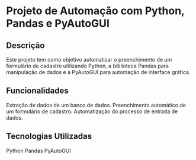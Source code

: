 # **Projeto de Automação com Python, Pandas e PyAutoGUI**


## Descrição
Este projeto tem como objetivo automatizar o preenchimento de um formulário de cadastro utilizando Python, a biblioteca Pandas para manipulação de dados e a PyAutoGUI para automação de interface gráfica.

## Funcionalidades
Extração de dados de um banco de dados.
Preenchimento automático de um formulário de cadastro.
Automatização do processo de entrada de dados.

## Tecnologias Utilizadas
Python
Pandas
PyAutoGUI

